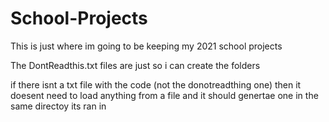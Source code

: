 # School-Projects
This is just where im going to be keeping my 2021 school projects

The DontReadthis.txt files are just so i can create the folders 

if there isnt a txt file with the code (not the donotreadthing one)
then it doesent need to load anything from a file and it should genertae one in the same directoy its ran in 
